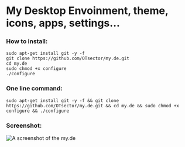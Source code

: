 # My Desktop Envoinment, theme, icons, apps, settings...

### How to install:
	sudo apt-get install git -y -f
	git clone https://github.com/OTsector/my.de.git
	cd my.de
	sudo chmod +x configure
	./configure
### One line command:
	sudo apt-get install git -y -f && git clone https://github.com/OTsector/my.de.git && cd my.de && sudo chmod +x configure && ./configure

### Screenshot:
![A screenshot of the my.de](https://i.imgsafe.org/e231513c70.png)
